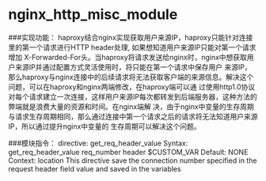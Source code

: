 nginx_http_misc_module
======================
###实现功能：
    haproxy结合nginx实现获取用户来源IP，haproxy只能针对连接里的第一个请求进行HTTP header处理, 如果想知道用户来源IP只能对第一个请求增加
    X-Forwarded-For头。当haproxy将请求发送给nginx时，nginx中想获取用户来源IP并通过配置方式灵活使用时，将只能在第一个请求中保存用户
    来源IP，那么haproxy与nginx连接中的后续请求将无法获取客户端的来源信息。解决这个问题，可以在haproxy和nginx两端修改，在haproxy端可以通
    过使用http1.0协议对每个请求建立一次连接，这样用户来源IP每次都转发到后端服务器，这种方法的弊端就是浪费大量的资源和时间。在nginx端解
    决，由于nginx中变量的生存周期与请求生存周期相同，那么通过连接中第一个请求之后的请求将无法知道用户来源IP，所以通过提升nginx中变量的
    生存周期可以解决这个问题。

###模块指令：
    directive:  get_req_header_value
    Syntax:     get_req_header_value req_number header $CUSTOM_VAR
    Default:    NONE
    Context:    location
    This directive save the connection number specified in the request header field value and saved in the variables
